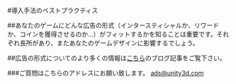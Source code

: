 #導入手法のベストプラクティス

##あなたのゲームにどんな広告の形式（インタースティシャルか、リワードか、コインを獲得させるのか...）がフィットするかを知ることは重要です。それぞれ長所があり、またあなたのゲームデザインに影響するでしょう。

##広告の形式についてのより多くの情報は[こちら](http://blogs.unity3d.com/2015/04/15/a-designers-guide-to-using-video-ads/)のブログ記事をご覧下さい。

###ご質問はこちらのアドレスにお願い致します。 ads@unity3d.com
